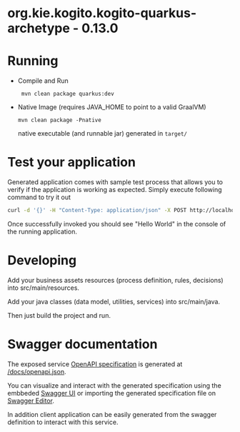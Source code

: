 # org.kie.kogito.kogito-quarkus-archetype - 0.13.0 #

# Running

- Compile and Run

    ```
     mvn clean package quarkus:dev
    ```

- Native Image (requires JAVA_HOME to point to a valid GraalVM)

    ```
    mvn clean package -Pnative
    ```
  
  native executable (and runnable jar) generated in `target/`

# Test your application

Generated application comes with sample test process that allows you to verify if the application is working as expected. Simply execute following command to try it out

```sh
curl -d '{}' -H "Content-Type: application/json" -X POST http://localhost:8080/greetings
```

Once successfully invoked you should see "Hello World" in the console of the running application.

# Developing

Add your business assets resources (process definition, rules, decisions) into src/main/resources.

Add your java classes (data model, utilities, services) into src/main/java.

Then just build the project and run.


# Swagger documentation

The exposed service [OpenAPI specification](https://swagger.io/docs/specification) is generated at 
[/docs/openapi.json](http://localhost:8080/docs/openapi.json).

You can visualize and interact with the generated specification using the embbeded [Swagger UI](http://localhost:8080/swagger-ui) or importing the generated specification file on [Swagger Editor](https://editor.swagger.io).

In addition client application can be easily generated from the swagger definition to interact with this service.